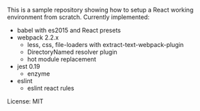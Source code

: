This is a sample repository showing how to setup a React working environment
from scratch. Currently implemented:

- babel with es2015 and React presets
- webpack 2.2.x
  - less, css, file-loaders with extract-text-webpack-plugin
  - DirectoryNamed resolver plugin
  - hot module replacement
- jest 0.19
  - enzyme
- eslint
  - eslint react rules

License: MIT
